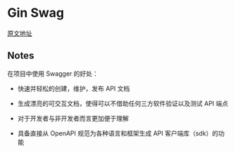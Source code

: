 # Gin Swag

[原文地址](https://blog.logrocket.com/documenting-go-web-apis-with-swag/)

## Notes

在项目中使用 Swagger 的好处：

- 快速并轻松的创建，维护，发布 API 文档

- 生成漂亮的可交互文档，使得可以不借助任何三方软件验证以及测试 API 端点

- 对于开发者与非开发者而言更加便于理解

- 具备直接从 OpenAPI 规范为各种语言和框架生成 API 客户端库（sdk）的功能
